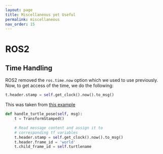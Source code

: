 ```yaml
---
layout: page
title: Miscellaneous yet Useful
permalink: miscellaneous
nav_order: 15
---
```


# ROS2

## Time Handling

ROS2 removed the ```ros.time.now``` option which we used to use previously. Now, to get
access of the time, we do the following:

```python
t.header.stamp = self.get_clock().now().to_msg()
```

This was taken from [this example](https://docs.ros.org/en/foxy/Tutorials/Intermediate/Tf2/Writing-A-Tf2-Broadcaster-Py.html)

```python
def handle_turtle_pose(self, msg):
    t = TransformStamped()

    # Read message content and assign it to
    # corresponding tf variables
    t.header.stamp = self.get_clock().now().to_msg()
    t.header.frame_id = 'world'
    t.child_frame_id = self.turtlename
```